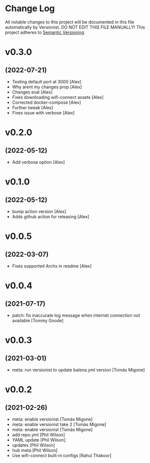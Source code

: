 # Change Log

All notable changes to this project will be documented in this file
automatically by Versionist. DO NOT EDIT THIS FILE MANUALLY!
This project adheres to [Semantic Versioning](http://semver.org/).

# v0.3.0
## (2022-07-21)

* Testing default port at 3000 [Alex]
* Why arent my changes prop [Alex]
* Changes eval [Alex]
* Fixes downloading wifi-connect assets [Alex]
* Corrected docker-compose [Alex]
* Further tweak [Alex]
* Fixes issue with verbose [Alex]

# v0.2.0
## (2022-05-12)

* Add verbose option [Alex]

# v0.1.0
## (2022-05-12)

* bump action version [Alex]
* Adds github action for releasing [Alex]

# v0.0.5
## (2022-03-07)

* Fixes supported Archs in readme [Alex]

# v0.0.4
## (2021-07-17)

* patch: fix inaccurate log message when internet connection not available [Tommy Goode]

# v0.0.3
## (2021-03-01)

* meta: run versionist to update balena.yml version [Tomás Migone]

# v0.0.2
## (2021-02-26)

* meta: enable versionist [Tomás Migone]
* meta: enable versionist take 2 [Tomás Migone]
* meta: enable versionist [Tomás Migone]
* add repo.yml [Phil Wilson]
* YAML update [Phil Wilson]
* updates [Phil Wilson]
* hub meta [Phil Wilson]
* Use wifi-connect built-in configs [Rahul Thakoor]
